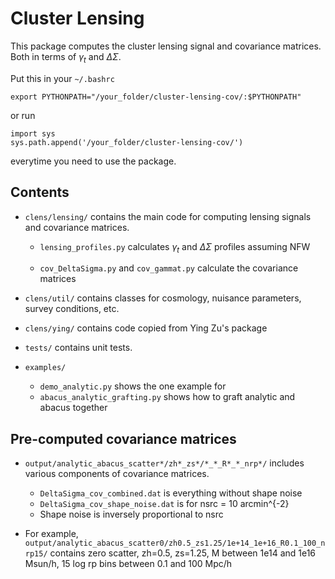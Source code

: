 # Cluster Lensing 

This package computes the cluster lensing signal and covariance matrices.  Both in terms of $\gamma_t$ and $\Delta\Sigma$.

Put this in your `~/.bashrc`

`export PYTHONPATH="/your_folder/cluster-lensing-cov/:$PYTHONPATH"`

or run
 
```
import sys
sys.path.append('/your_folder/cluster-lensing-cov/')
```
everytime you need to use the package. 


## Contents

* `clens/lensing/` contains the main code for computing lensing signals and covariance matrices.  

	* `lensing_profiles.py` calculates $\gamma_t$ and $\Delta\Sigma$ profiles assuming NFW

	* `cov_DeltaSigma.py` and `cov_gammat.py` calculate the covariance matrices  

* `clens/util/` contains classes for cosmology, nuisance parameters, survey conditions, etc.

* `clens/ying/` contains code copied from Ying Zu's package

* `tests/` contains unit tests.

* `examples/` 
	* `demo_analytic.py` shows the one example for 
	* `abacus_analytic_grafting.py` shows how to graft analytic and abacus together 


## Pre-computed covariance matrices

* `output/analytic_abacus_scatter*/zh*_zs*/*_*_R*_*_nrp*/` includes various components of covariance matrices.
	* `DeltaSigma_cov_combined.dat` is everything without shape noise
	* `DeltaSigma_cov_shape_noise.dat` is for nsrc = 10 arcmin^{-2}
	*  Shape noise is inversely proportional to nsrc

* For example, `output/analytic_abacus_scatter0/zh0.5_zs1.25/1e+14_1e+16_R0.1_100_nrp15/` contains zero scatter, zh=0.5, zs=1.25, M between 1e14 and 1e16 Msun/h, 15 log rp bins between 0.1 and 100 Mpc/h